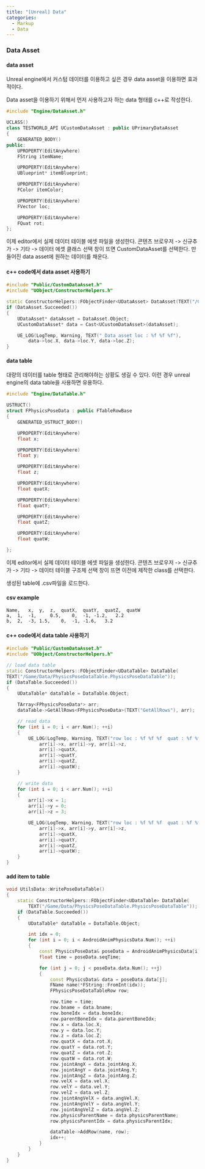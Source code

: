 ```yaml
---
title: "[Unreal] Data"
categories:
  - Markup
  - Data
---
```


### Data Asset

#### data asset
Unreal engine에서 커스텀 데이터를 이용하고 싶은 경우 data asset을 이용하면 효과적이다.

Data asset을 이용하기 위해서 먼저 사용하고자 하는 data 형태를 c++로 작성한다. 

```c++
#include "Engine/DataAsset.h"

UCLASS()
class TESTWORLD_API UCustomDataAsset : public UPrimaryDataAsset
{
	GENERATED_BODY()
public:	
	UPROPERTY(EditAnywhere)
	FString itemName;

	UPROPERTY(EditAnywhere)
	UBlueprint* itemBlueprint;

	UPROPERTY(EditAnywhere)
	FColor itemColor;

	UPROPERTY(EditAnywhere)
	FVector loc;

	UPROPERTY(EditAnywhere)
	FQuat rot;
};
```
이제 editor에서 실제 데이터 테이블 에셋 파일을 생성한다.
콘텐츠 브로우저 -> 신규추가 -> 기타 -> 데이터 에셋
클래스 선택 창이 뜨면 CustomDataAsset를 선택한다.
만들어진 data asset에 원하는 데이터를 채운다.


#### c++ code에서 data asset 사용하기
```c++
#include "Public/CustomDataAsset.h"
#include "UObject/ConstructorHelpers.h"

static ConstructorHelpers::FObjectFinder<UDataAsset> DataAsset(TEXT("/Game/Data/CustomDataAsset.CustomDataAsset"));
if (DataAsset.Succeeded())
{
	UDataAsset* dataAsset = DataAsset.Object;
	UCustomDataAsset* data = Cast<UCustomDataAsset>(dataAsset);

	UE_LOG(LogTemp, Warning, TEXT(" Data asset loc : %f %f %f"), 
		data->loc.X, data->loc.Y, data->loc.Z);
}
```



#### data table
대량의 데이터를 table 형태로 관리해야하는 상황도 생길 수 있다.
이런 경우 unreal engine의 data table을 사용하면 유용하다.

```c++
#include "Engine/DataTable.h"

USTRUCT()
struct FPhysicsPoseData : public FTableRowBase
{
	GENERATED_USTRUCT_BODY()

	UPROPERTY(EditAnywhere)
	float x;

	UPROPERTY(EditAnywhere)
	float y;

	UPROPERTY(EditAnywhere)
	float z;

	UPROPERTY(EditAnywhere)
	float quatX;

	UPROPERTY(EditAnywhere)
	float quatY;

	UPROPERTY(EditAnywhere)
	float quatZ;

	UPROPERTY(EditAnywhere)
	float quatW;

};
```
이제 editor에서 실제 데이터 테이블 에셋 파일을 생성한다.
콘텐츠 브로우저 -> 신규추가 -> 기타 -> 데이터 테이블
구조체 선택 창이 뜨면 이전에 제작한 class를 선택한다.

생성된 table에 .csv파일을 로드한다.

#### csv example
```
Name,	x,	y,	z,	quatX,	quatY,	quatZ,	quatW
a,	1,	-1, 	0.5, 	0,	-1,	-1.2, 	2.2
b,	2,	-3,	1.5,	0,	-1,	-1.6,	3.2
```

#### c++ code에서 data table 사용하기


```c++
#include "Public/CustomDataAsset.h"
#include "UObject/ConstructorHelpers.h"

// load data table
static ConstructorHelpers::FObjectFinder<UDataTable> DataTable(
TEXT("/Game/Data/PhysicsPoseDataTable.PhysicsPoseDataTable"));
if (DataTable.Succeeded())
{
	UDataTable* dataTable = DataTable.Object;

	TArray<FPhysicsPoseData*> arr;
	dataTable->GetAllRows<FPhysicsPoseData>(TEXT("GetAllRows"), arr);

	// read data
	for (int i = 0; i < arr.Num(); ++i)
	{
		UE_LOG(LogTemp, Warning, TEXT("row loc : %f %f %f  quat : %f %f %f %f"), 
			arr[i]->x, arr[i]->y, arr[i]->z,
			arr[i]->quatX, 
			arr[i]->quatY, 
			arr[i]->quatZ, 
			arr[i]->quatW);
	}

	// write data
	for (int i = 0; i < arr.Num(); ++i)
	{
		arr[i]->x = 1;
		arr[i]->y = 0;
		arr[i]->z = 3;

		UE_LOG(LogTemp, Warning, TEXT("row loc : %f %f %f  quat : %f %f %f %f"),
			arr[i]->x, arr[i]->y, arr[i]->z,
			arr[i]->quatX,
			arr[i]->quatY,
			arr[i]->quatZ,
			arr[i]->quatW);
	}
}
```

#### add item to table

```c++
void UtilsData::WritePoseDataTable()
{
	static ConstructorHelpers::FObjectFinder<UDataTable> DataTable(
		TEXT("/Game/Data/PhysicsPoseDataTable.PhysicsPoseDataTable"));
	if (DataTable.Succeeded())
	{
		UDataTable* dataTable = DataTable.Object;

		int idx = 0;
		for (int i = 0; i < AndroidAnimPhysicsData.Num(); ++i)
		{
			const PhysicsPoseData& poseData = AndroidAnimPhysicsData[i];
			float time = poseData.seqTime;

			for (int j = 0; j < poseData.data.Num(); ++j)
			{
				const PhysicsData& data = poseData.data[j];
				FName name(*FString::FromInt(idx));
				FPhysicsPoseDataTableRow row;

				row.time = time;
				row.bname = data.bname;
				row.boneIdx = data.boneIdx;
				row.parentBoneIdx = data.parentBoneIdx;
				row.x = data.loc.X;
				row.y = data.loc.Y;
				row.z = data.loc.Z;
				row.quatX = data.rot.X;
				row.quatY = data.rot.Y;
				row.quatZ = data.rot.Z;
				row.quatW = data.rot.W;
				row.jointAngX = data.jointAng.X;
				row.jointAngY = data.jointAng.Y;
				row.jointAngZ = data.jointAng.Z;
				row.velX = data.vel.X;
				row.velY = data.vel.Y;
				row.velZ = data.vel.Z;
				row.jointAngVelX = data.angVel.X;
				row.jointAngVelY = data.angVel.Y;
				row.jointAngVelZ = data.angVel.Z;
				row.physicsParentName = data.physicsParentName;
				row.physicsParentIdx = data.physicsParentIdx;

				dataTable->AddRow(name, row);
				idx++;
			}
		}
	}
}

```


